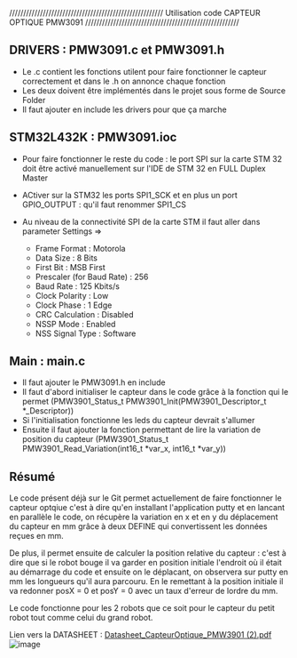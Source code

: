 /////////////////////////////////////////////////////// Utilisation code CAPTEUR OPTIQUE PMW3091 ///////////////////////////////////////////////////////

## DRIVERS : PMW3091.c et PMW3091.h

- Le .c contient les fonctions utilent pour faire fonctionner le capteur correctement et dans le .h on annonce chaque fonction
- Les deux doivent être implémentés dans le projet sous forme de Source Folder
- Il faut ajouter en include les drivers pour que ça marche

## STM32L432K : PMW3091.ioc

- Pour faire fonctionner le reste du code : le port SPI sur la carte STM 32 doit être activé manuellement sur l'IDE de STM 32 en FULL Duplex Master
- ACtiver sur la STM32 les ports SPI1_SCK et en plus un port GPIO_OUTPUT : qu'il faut renommer SPI1_CS
- Au niveau de la connectivité SPI de la carte STM il faut aller dans parameter Settings => 

  - Frame Format : Motorola
  - Data Size : 8 Bits
  - First Bit : MSB First
  - Prescaler (for Baud Rate) : 256
  - Baud Rate : 125 Kbits/s
  - Clock Polarity : Low
  - Clock Phase : 1 Edge
  - CRC Calculation : Disabled
  - NSSP Mode : Enabled 
  - NSS Signal Type : Software
 
 ## Main : main.c 
 
 - Il faut ajouter le PMW3091.h en include
 - Il faut d'abord initialiser le capteur dans le code grâce à la fonction qui le permet (PMW3901_Status_t PMW3901_Init(PMW3901_Descriptor_t *_Descriptor))
 - Si l'initialisation fonctionne les leds du capteur devrait s'allumer
 - Ensuite il faut ajouter la fonction permettant de lire la variation de position du capteur (PMW3901_Status_t PMW3901_Read_Variation(int16_t *var_x, int16_t *var_y))

 ## Résumé 
 
 Le code présent déjà sur le Git permet actuellement de faire fonctionner le capteur optqiue c'est à dire qu'en installant l'application putty et en lancant en parallèle le code, on récupère la variation en x et en y du déplacement du capteur en mm grâce à deux DEFINE qui convertissent les données reçues en mm.
 
 De plus, il permet ensuite de calculer la position relative du capteur : c'est à dire que si le robot bouge il va garder en position initiale l'endroit où il était au démarrage du code et ensuite on le déplacant, on observera sur putty en mm les longueurs qu'il aura parcouru. En le remettant à la position initiale il va redonner posX = 0 et posY = 0 avec un taux d'erreur de lordre du mm.
 
 Le code fonctionne pour les 2 robots que ce soit pour le capteur du petit robot tout comme celui du grand robot.
 
 Lien vers la DATASHEET : 
[Datasheet_CapteurOptique_PMW3901 (2).pdf](https://github.com/RobotechNancy/2021-2022/files/8897904/Datasheet_CapteurOptique_PMW3901.2.pdf)
![image](https://user-images.githubusercontent.com/92375432/173530732-69fbd8d8-86cb-465e-b0e7-cbe5e1922efa.png)

